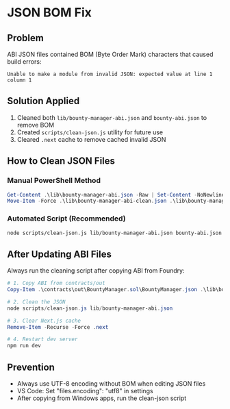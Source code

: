 # JSON BOM Fix

## Problem
ABI JSON files contained BOM (Byte Order Mark) characters that caused build errors:
```
Unable to make a module from invalid JSON: expected value at line 1 column 1
```

## Solution Applied
1. Cleaned both `lib/bounty-manager-abi.json` and `bounty-abi.json` to remove BOM
2. Created `scripts/clean-json.js` utility for future use
3. Cleared `.next` cache to remove cached invalid JSON

## How to Clean JSON Files

### Manual PowerShell Method
```powershell
Get-Content .\lib\bounty-manager-abi.json -Raw | Set-Content -NoNewline .\lib\bounty-manager-abi-clean.json -Encoding UTF8
Move-Item -Force .\lib\bounty-manager-abi-clean.json .\lib\bounty-manager-abi.json
```

### Automated Script (Recommended)
```bash
node scripts/clean-json.js lib/bounty-manager-abi.json bounty-abi.json
```

## After Updating ABI Files

Always run the cleaning script after copying ABI from Foundry:

```powershell
# 1. Copy ABI from contracts/out
Copy-Item .\contracts\out\BountyManager.sol\BountyManager.json .\lib\bounty-manager-abi.json

# 2. Clean the JSON
node scripts/clean-json.js lib/bounty-manager-abi.json

# 3. Clear Next.js cache
Remove-Item -Recurse -Force .next

# 4. Restart dev server
npm run dev
```

## Prevention
- Always use UTF-8 encoding without BOM when editing JSON files
- VS Code: Set "files.encoding": "utf8" in settings
- After copying from Windows apps, run the clean-json script
